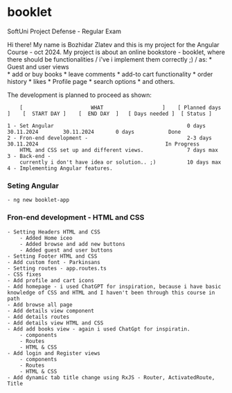 # booklet
SoftUni Project Defense - Regular Exam

Hi there! My name is Bozhidar Zlatev and this is my project for the Angular Course - oct 2024.
My project is about an online bookstore - booklet, where there should be functionalities / i've i implement them correctly ;) / as:
    * Guest and user views    
    * add or buy books
    * leave comments 
    * add-to cart functionality
    * order history
    * likes
    * Profile page
    * search options
    * and others.

The development is planned to proceed as shown:

        [                      WHAT                   ]    [ Planned days ]    [  START DAY ]    [  END DAY  ]   [ Days needed ]  [ Status ]

    1 - Set Angular                                           0 days             30.11.2024        30.11.2024       0 days           Done
    2 - Fron-end development -                                2-3 days           30.11.2024                                         In Progress
        HTML and CSS set up and different views.              7 days max
    3 - Back-end -
        currently i don't have idea or solution.. ;)          10 days max
    4 - Implementing Angular features.                                             



### Seting Angular
    - ng new booklet-app 
    
### Fron-end development - HTML and CSS 
    - Setting Headers HTML and CSS
        - Added Home iceo
        - Added browse and add new buttons
        - Added guest and user buttons
    - Setting Footer HTML and CSS
    - Add custom font - Parkinsans
    - Setting routes - app.routes.ts
    - CSS fixes
    - Add profile and cart icons
    - Add homepage - i used ChatGPT for inspiration, because i have basic knowledge of CSS and HTML and I haven't been through this course in path
    - Add browse all page
    - Add details view component
    - Add details routes 
    - Add details view HTML and CSS
    - Add add books view - again i used ChatGpt for inspiratin. 
        - components
        - Routes
        - HTML & CSS
    - Add login and Register views
        - components
        - Routes
        - HTML & CSS
    - Add dynamic tab title change using RxJS - Router, ActivatedRoute, Title